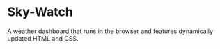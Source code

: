 # Sky-Watch
A weather dashboard that runs in the browser and features dynamically updated HTML and CSS.
